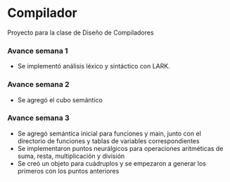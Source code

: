 # Compilador

Proyecto para la clase de Diseño de Compiladores

### Avance semana 1

- Se implementó análisis léxico y sintáctico con LARK.

### Avance semana 2

- Se agregó el cubo semántico

### Avance semana 3

- Se agregó semántica inicial para funciones y main, junto con el directorio de funciones y tablas de variables correspondientes
- Se implementaron puntos neurálgicos para operaciones aritméticas de suma, resta, multiplicación y división
- Se creó un objeto para cuádruplos y se empezaron a generar los primeros con los puntos anteriores
